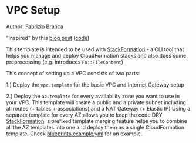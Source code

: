 # VPC Setup 

Author: [Fabrizio Branca](https://github.com/fbrnc)

"Inspired" by this [blog post](http://www.spacevatican.org/2015/12/20/cloudformation-nat-gateway/) ([code](https://gist.github.com/fcheung/baec53381350a4b11037))

This template is intended to be used with [StackFormation](https://github.com/AOEpeople/StackFormation) - a CLI tool that helps you manage and deploy 
CloudFormation stacks and also does some preprocessing (e.g. introduces `Fn::FileContent`)

This concept of setting up a VPC consists of two parts:

1.) Deploy the `vpc.template` for the basic VPC and Internet Gateway setup

2.) Deploy the `az.template` for every availability zone you want to use in your VPC. This template will create a public
and a private subnet including all routes (+ tables + associations) and a NAT Gateway (+ Elastic IP)
Using a separate template for every AZ allows you to keep the code DRY. [StackFormation](https://github.com/AOEpeople/StackFormation)' s
prefixed template merging feature helps you to combine all the AZ templates into one and deploy them as a single CloudFormation template.
Check [blueprints.example.yml](blueprints.example.yml) for an example.
